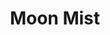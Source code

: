 ---
layout: location
title: Moon Mist
keywords: resort stay
cover_image: "/properties/Moon Mist/1.webp"
images_src: Moon Mist
price: ₹2,999
area: Coorg
rating: 5
description: Moon Mist estates is an estate resort at Coorg in Karnataka. At 3800ft above sea level, this luxury resort in coorg gives you a picturesque view of the mountain ranges of western ghats. Uncrowded and unpolluted, moon mist is one of the best places to stay in coorg, perfect for those looking for a getaway to breath fresh, clean air, take lazy walks and relax. Trek, Camp, Laugh, Sing and Dance. Come and Enjoy the wild beauty of coorg in a luxury resort amidst the woods, mist, rain, mountain, festivals, the people and much more.
district: Chikmagalur 
total-occupancy: 35
rooms: 9
stay-type: Resort
accomodation: [
    [0 Couples, 0, 0, house-door],
    [0 4-Sharing Rooms, 0, 0, shop],
    [0 Tent Stays, 0, 0, triangle-half],
]
pricing: [
    [BASIC PACKAGE, 1499, Stay | Breakfast | Activities | Hi-tea | Veg Snacks],
    [STANDARD PACKAGE, 2899, Stay | All Meals | Activities | Hi-tea | Veg Snacks],
    [COUPLE PACKAGE, 2999, Stay | All Meals | Activities | Hi-tea | Veg Snacks]
]
ameneties: [
    [ fa-solid fa-tv, TV],
    [ fa-solid fa-mug-hot, Hot Water],
    [ fa-solid fa-square-parking, parking],
    [ fa-solid fa-people-roof, Common Living Room],
    [ fa-solid fa-utensils, Common Dining Room],
    [ fa-solid fa-timeline, Playground],
    [ fa-solid fa-gamepad, Indoor Games],
    [ fa-solid fa-fire,Barbeque],
    [ fa-solid fa-wifi, WiFi],
    [ fa-solid fa-plug-circle-plus,Power Backup],
    [ fa-solid fa-mountain-sun, Plantation View],
    [ fa-solid fa-water, River Stream],
    [ fa-solid fa-camera, Photography],
]
activities: [ 
    [ fa-solid fa-fire,Bonfire],
    [ fa-solid fa-bicycle, Cycling],
    [ fa-solid fa-fish, Fishing],
    [ fa-solid fa-person-walking,Estate Walk], 
    [ fa-solid fa-lines-leaning, Waterfall],
    [ fa-solid fa-person-hiking,Trekking], 
    [ fa-solid fa-truck-pickup,Jeep-ride]
]
locations: [Mallandur Shooting Point(9kms),Ukuda Falls(23kms), Muthodi Wild Sanctuary(19kms), Mullangiri Peak(13KMS), Rangaba Betta(18kms), Bandekallu Gudda(3kms),]
breakfast: [Neer Dosa, item2, item3, item4]
lunch: [item1, item2, item3, item4]
dinner: [item1, item2, item3, item4]
tnc: ["Yes","No","Yes", "Yes", 01:00PM-11:00AM]
---